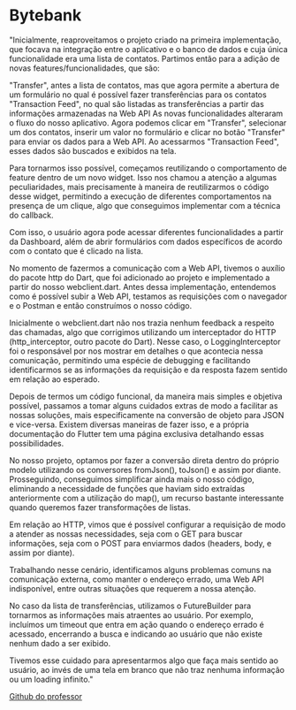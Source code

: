 # Bytebank

"Inicialmente, reaproveitamos o projeto criado na primeira implementação, que focava na integração entre o aplicativo e o banco de dados e cuja única funcionalidade era uma lista de contatos. Partimos então para a adição de novas features/funcionalidades, que são:

"Transfer", antes a lista de contatos, mas que agora permite a abertura de um formulário no qual é possível fazer transferências para os contatos
"Transaction Feed", no qual são listadas as transferências a partir das informações armazenadas na Web API
As novas funcionalidades alteraram o fluxo do nosso aplicativo. Agora podemos clicar em "Transfer", selecionar um dos contatos, inserir um valor no formulário e clicar no botão "Transfer" para enviar os dados para a Web API. Ao acessarmos "Transaction Feed", esses dados são buscados e exibidos na tela.

Para tornarmos isso possível, começamos reutilizando o comportamento de feature dentro de um novo widget. Isso nos chamou a atenção a algumas peculiaridades, mais precisamente à maneira de reutilizarmos o código desse widget, permitindo a execução de diferentes comportamentos na presença de um clique, algo que conseguimos implementar com a técnica do callback.

Com isso, o usuário agora pode acessar diferentes funcionalidades a partir da Dashboard, além de abrir formulários com dados específicos de acordo com o contato que é clicado na lista.

No momento de fazermos a comunicação com a Web API, tivemos o auxílio do pacote http do Dart, que foi adicionado ao projeto e implementado a partir do nosso webclient.dart. Antes dessa implementação, entendemos como é possível subir a Web API, testamos as requisições com o navegador e o Postman e então construímos o nosso código.

Inicialmente o webclient.dart não nos trazia nenhum feedback a respeito das chamadas, algo que corrigimos utilizando um interceptador do HTTP (http_interceptor, outro pacote do Dart). Nesse caso, o LoggingInterceptor foi o responsável por nos mostrar em detalhes o que acontecia nessa comunicação, permitindo uma espécie de debugging e facilitando identificarmos se as informações da requisição e da resposta fazem sentido em relação ao esperado.

Depois de termos um código funcional, da maneira mais simples e objetiva possível, passamos a tomar alguns cuidados extras de modo a facilitar as nossas soluções, mais especificamente na conversão de objeto para JSON e vice-versa. Existem diversas maneiras de fazer isso, e a própria documentação do Flutter tem uma página exclusiva detalhando essas possibilidades.

No nosso projeto, optamos por fazer a conversão direta dentro do próprio modelo utilizando os conversores fromJson(), toJson() e assim por diante. Prosseguindo, conseguimos simplificar ainda mais o nosso código, eliminando a necessidade de funções que haviam sido extraídas anteriormente com a utilização do map(), um recurso bastante interessante quando queremos fazer transformações de listas.

Em relação ao HTTP, vimos que é possível configurar a requisição de modo a atender as nossas necessidades, seja com o GET para buscar informações, seja com o POST para enviarmos dados (headers, body, e assim por diante).

Trabalhando nesse cenário, identificamos alguns problemas comuns na comunicação externa, como manter o endereço errado, uma Web API indisponível, entre outras situações que requerem a nossa atenção.

No caso da lista de transferências, utilizamos o FutureBuilder para tornarmos as informações mais atraentes ao usuário. Por exemplo, incluímos um timeout que entra em ação quando o endereço errado é acessado, encerrando a busca e indicando ao usuário que não existe nenhum dado a ser exibido.

Tivemos esse cuidado para apresentarmos algo que faça mais sentido ao usuário, ao invés de uma tela em branco que não traz nenhuma informação ou um loading infinito."

[Github do professor](https://github.com/alura-cursos/flutter-webapi)